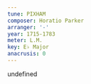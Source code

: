 ```yaml
---
tune: PIXHAM
composer: Horatio Parker
arranger: '-'
year: 1715-1783
meter: L.M.
key: E♭ Major
anacrusis: 0
---
```

undefined